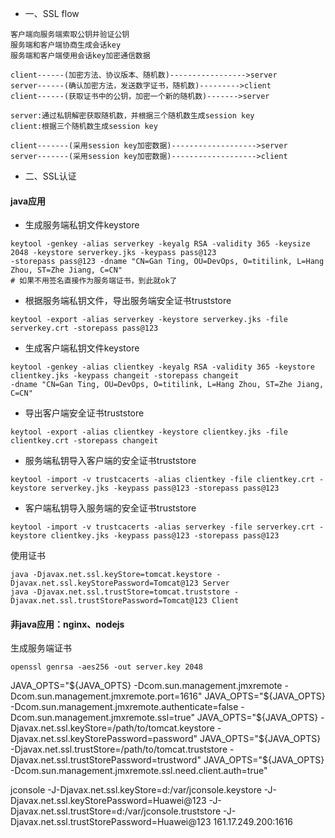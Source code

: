 - 一、SSL flow
```
客户端向服务端索取公钥并验证公钥
服务端和客户端协商生成会话key
服务端和客户端使用会话key加密通信数据
```
```
client------(加密方法、协议版本、随机数)----------------->server
server------(确认加密方法，发送数字证书，随机数)--------->client
client------(获取证书中的公钥，加密一个新的随机数)------->server

server:通过私钥解密获取随机数，并根据三个随机数生成session key
client:根据三个随机数生成session key

client-------(采用session key加密数据)------------------->server
server-------(采用session key加密数据)------------------->client
```

- 二、SSL认证

#### java应用

- 生成服务端私钥文件keystore
```
keytool -genkey -alias serverkey -keyalg RSA -validity 365 -keysize 2048 -keystore serverkey.jks -keypass pass@123 
-storepass pass@123 -dname "CN=Gan Ting, OU=DevOps, O=titilink, L=Hang Zhou, ST=Zhe Jiang, C=CN"
# 如果不用签名直接作为服务端证书，到此就ok了
```

- 根据服务端私钥文件，导出服务端安全证书truststore
```
keytool -export -alias serverkey -keystore serverkey.jks -file serverkey.crt -storepass pass@123
```

- 生成客户端私钥文件keystore
```
keytool -genkey -alias clientkey -keyalg RSA -validity 365 -keystore clientkey.jks -keypass changeit -storepass changeit 
-dname "CN=Gan Ting, OU=DevOps, O=titilink, L=Hang Zhou, ST=Zhe Jiang, C=CN"
```

- 导出客户端安全证书truststore
```
keytool -export -alias clientkey -keystore clientkey.jks -file clientkey.crt -storepass changeit
```

- 服务端私钥导入客户端的安全证书truststore
```
keytool -import -v trustcacerts -alias clientkey -file clientkey.crt -keystore serverkey.jks -keypass pass@123 -storepass pass@123
```

- 客户端私钥导入服务端的安全证书truststore
```
keytool -import -v trustcacerts -alias serverkey -file serverkey.crt -keystore clientkey.jks -keypass pass@123 -storepass pass@123
```

使用证书
```
java -Djavax.net.ssl.keyStore=tomcat.keystore -Djavax.net.ssl.keyStorePassword=Tomcat@123 Server
java -Djavax.net.ssl.trustStore=tomcat.truststore -Djavax.net.ssl.trustStorePassword=Tomcat@123 Client
```

#### 非java应用：nginx、nodejs
生成服务端证书
```
openssl genrsa -aes256 -out server.key 2048
```


JAVA_OPTS="${JAVA_OPTS} -Dcom.sun.management.jmxremote -Dcom.sun.management.jmxremote.port=1616" 
JAVA_OPTS="${JAVA_OPTS} -Dcom.sun.management.jmxremote.authenticate=false -Dcom.sun.management.jmxremote.ssl=true" 
JAVA_OPTS="${JAVA_OPTS} -Djavax.net.ssl.keyStore=/path/to/tomcat.keystore -Djavax.net.ssl.keyStorePassword=password" 
JAVA_OPTS="${JAVA_OPTS} -Djavax.net.ssl.trustStore=/path/to/tomcat.truststore -Djavax.net.ssl.trustStorePassword=trustword" 
JAVA_OPTS="${JAVA_OPTS} -Dcom.sun.management.jmxremote.ssl.need.client.auth=true"

jconsole -J-Djavax.net.ssl.keyStore=d:/var/jconsole.keystore -J-Djavax.net.ssl.keyStorePassword=Huawei@123 -J-Djavax.net.ssl.trustStore=d:/var/jconsole.truststore -J-Djavax.net.ssl.trustStorePassword=Huawei@123 161.17.249.200:1616


<Connector port="8443" protocol="com.titilink.safetool.DecryptHttp11NioProtocol"
              maxThreads="150" SSLEnabled="true" scheme="https" secure="true"
keystoreFile="./conf/server.keystore" keystorePass="" salt=""
              clientAuth="false" sslProtocol="TLS" sslEnabledProtocols="TLSv1.1,TLSv1.2"
                ciphers="TLS_ECDHE_RSA_WITH_AES_128_CBC_SHA256, TLS_ECDHE_RSA_WITH_AES_128_CBC_SHA,TLS_ECDHE_RSA_WITH_AES_256_CBC_SHA384, TLS_ECDHE_RSA_WITH_AES_256_CBC_SHA, TLS_RSA_WITH_AES_128_CBC_SHA256,TLS_RSA_WITH_AES_128_CBC_SHA,TLS_RSA_WITH_AES_256_CBC_SHA256, TLS_RSA_WITH_AES_256_CBC_SHA"
              allowTrace="false" URIEncoding="UTF-8"
              connectionTimeout="20000" xpoweredBy="false" server="127.0.0.1" maxPostSize="10240" maxHttpHeaderSize="8192"/>
